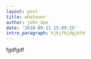 ```yaml
---
layout: post
title: whatever
author: john_doe
date: '2018-09-11 15:09:25'
intro_paragraph: kjkjfkjdgjkfd
---
```

fgdfgdf

